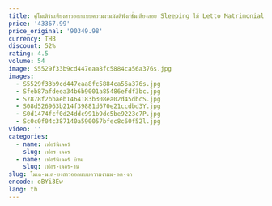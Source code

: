 ```yaml
---
title: คู่โมเดิร์นเตียงสาวออกแบบความงามมัลติฟังก์ชั่นเตียงลอย Sleeping ไม้ Letto Matrimoniale เฟอร์นิเจอร์ Salon
price: '43367.99'
price_original: '90349.98'
currency: THB
discount: 52%
rating: 4.5
volume: 54
image: S5529f33b9cd447eaa8fc5884ca56a376s.jpg
images:
  - S5529f33b9cd447eaa8fc5884ca56a376s.jpg
  - Sfeb87afdeea34b6b9001a85486efdf3bc.jpg
  - S7878f2bbaeb1464183b308ea02d45dbcS.jpg
  - S08d526963b214f39881d670e21ccdbd3Y.jpg
  - S0d1474fcf0d24ddc991b9dc5be9223c7P.jpg
  - Sc0c0f04c387140a590057bfec8c60f52l.jpg
video: ''
categories:
  - name: เฟอร์นิเจอร์
    slug: เฟอร-เจอร
  - name: เฟอร์นิเจอร์ บ้าน
    slug: เฟอร-เจอร-าน
slug: โมเด-นเต-ยงสาวออกแบบความงามม-ลต-งก
encode: oBYi3Ew
lang: th
---
```

  